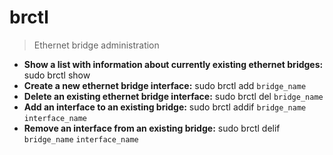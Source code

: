 # brctl
> Ethernet bridge administration
- **Show a list with information about currently existing ethernet bridges:**
sudo brctl show
- **Create a new ethernet bridge interface:**
sudo brctl add `bridge_name`
- **Delete an existing ethernet bridge interface:**
sudo brctl del `bridge_name`
- **Add an interface to an existing bridge:**
sudo brctl addif `bridge_name` `interface_name`
- **Remove an interface from an existing bridge:**
sudo brctl delif `bridge_name` `interface_name`
